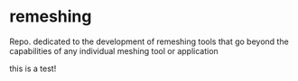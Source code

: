 # remeshing
Repo. dedicated to the development of remeshing tools that go beyond the capabilities of any individual meshing tool or application

this is a test!

